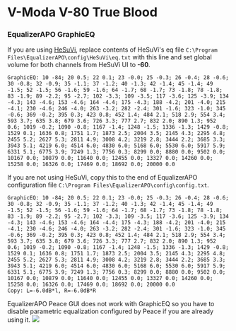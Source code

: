 # V-Moda V-80 True Blood
### EqualizerAPO GraphicEQ
If you are using [HeSuVi](https://sourceforge.net/projects/hesuvi/), replace contents of HeSuVi's eq file `C:\Program Files\EqualizerAPO\config\HeSuVi\eq.txt` with this line and set global volume for both channels from HeSuVi UI to **-60**.
```
GraphicEQ: 10 -84; 20 0.5; 22 0.1; 23 -0.0; 25 -0.3; 26 -0.4; 28 -0.6; 30 -0.8; 32 -0.9; 35 -1.1; 37 -1.2; 40 -1.3; 42 -1.4; 45 -1.4; 49 -1.5; 52 -1.5; 56 -1.6; 59 -1.6; 64 -1.7; 68 -1.7; 73 -1.8; 78 -1.8; 83 -1.9; 89 -2.2; 95 -2.7; 102 -3.3; 109 -3.5; 117 -3.6; 125 -3.9; 134 -4.3; 143 -4.6; 153 -4.6; 164 -4.4; 175 -4.3; 188 -4.2; 201 -4.0; 215 -4.1; 230 -4.6; 246 -4.0; 263 -3.2; 282 -2.4; 301 -1.6; 323 -1.0; 345 -0.6; 369 -0.2; 395 0.3; 423 0.8; 452 1.4; 484 2.1; 518 2.9; 554 3.4; 593 3.7; 635 3.8; 679 3.6; 726 3.3; 777 2.7; 832 2.0; 890 1.3; 952 0.6; 1019 -0.2; 1090 -0.8; 1167 -1.4; 1248 -1.5; 1336 -1.3; 1429 -0.8; 1529 0.1; 1636 0.8; 1751 1.7; 1873 2.5; 2004 3.5; 2145 4.3; 2295 4.8; 2455 5.2; 2627 5.3; 2811 4.9; 3008 4.2; 3219 2.8; 3444 2.2; 3685 3.3; 3943 5.1; 4219 6.0; 4514 6.0; 4830 6.0; 5168 6.0; 5530 6.0; 5917 5.9; 6331 5.1; 6775 3.9; 7249 1.3; 7756 0.3; 8299 0.0; 8880 0.0; 9502 0.0; 10167 0.0; 10879 0.0; 11640 0.0; 12455 0.0; 13327 0.0; 14260 0.0; 15258 0.0; 16326 0.0; 17469 0.0; 18692 0.0; 20000 0.0
```
If you are not using HeSuVi, copy this to the end of EqualizerAPO configuration file `C:\Program Files\EqualizerAPO\config\config.txt`.
```
GraphicEQ: 10 -84; 20 0.5; 22 0.1; 23 -0.0; 25 -0.3; 26 -0.4; 28 -0.6; 30 -0.8; 32 -0.9; 35 -1.1; 37 -1.2; 40 -1.3; 42 -1.4; 45 -1.4; 49 -1.5; 52 -1.5; 56 -1.6; 59 -1.6; 64 -1.7; 68 -1.7; 73 -1.8; 78 -1.8; 83 -1.9; 89 -2.2; 95 -2.7; 102 -3.3; 109 -3.5; 117 -3.6; 125 -3.9; 134 -4.3; 143 -4.6; 153 -4.6; 164 -4.4; 175 -4.3; 188 -4.2; 201 -4.0; 215 -4.1; 230 -4.6; 246 -4.0; 263 -3.2; 282 -2.4; 301 -1.6; 323 -1.0; 345 -0.6; 369 -0.2; 395 0.3; 423 0.8; 452 1.4; 484 2.1; 518 2.9; 554 3.4; 593 3.7; 635 3.8; 679 3.6; 726 3.3; 777 2.7; 832 2.0; 890 1.3; 952 0.6; 1019 -0.2; 1090 -0.8; 1167 -1.4; 1248 -1.5; 1336 -1.3; 1429 -0.8; 1529 0.1; 1636 0.8; 1751 1.7; 1873 2.5; 2004 3.5; 2145 4.3; 2295 4.8; 2455 5.2; 2627 5.3; 2811 4.9; 3008 4.2; 3219 2.8; 3444 2.2; 3685 3.3; 3943 5.1; 4219 6.0; 4514 6.0; 4830 6.0; 5168 6.0; 5530 6.0; 5917 5.9; 6331 5.1; 6775 3.9; 7249 1.3; 7756 0.3; 8299 0.0; 8880 0.0; 9502 0.0; 10167 0.0; 10879 0.0; 11640 0.0; 12455 0.0; 13327 0.0; 14260 0.0; 15258 0.0; 16326 0.0; 17469 0.0; 18692 0.0; 20000 0.0
Copy: L=-6.0dB*l, R=-6.0dB*R
```
EqualizerAPO Peace GUI does not work with GraphicEQ so you have to disable parametric equalization configured by Peace if you are already using it.
![](https://raw.githubusercontent.com/jaakkopasanen/AutoEq/master/results/Headphone.com/innerfidelity/onear/V-Moda%20V-80%20True%20Blood/V-Moda%20V-80%20True%20Blood.png)

